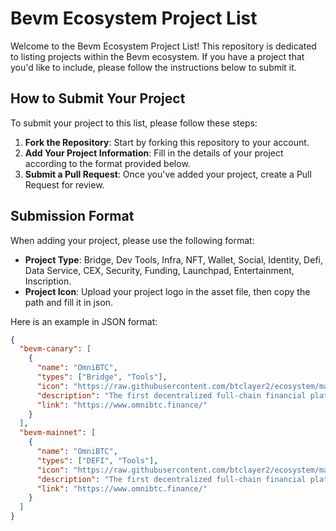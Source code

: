 # Bevm Ecosystem Project List

Welcome to the Bevm Ecosystem Project List! This repository is dedicated to listing projects within the Bevm ecosystem. If you have a project that you'd like to include, please follow the instructions below to submit it.

## How to Submit Your Project

To submit your project to this list, please follow these steps:

1. **Fork the Repository**: Start by forking this repository to your account.
2. **Add Your Project Information**: Fill in the details of your project according to the format provided below.
3. **Submit a Pull Request**: Once you've added your project, create a Pull Request for review.

## Submission Format

When adding your project, please use the following format:

- **Project Type**: Bridge, Dev Tools, Infra, NFT, Wallet, Social, Identity, Defi, Data Service, CEX, Security, Funding, Launchpad, Entertainment, Inscription.
- **Project Icon**: Upload your project logo in the asset file, then copy the path and fill it in json.

Here is an example in JSON format:

```json
{
  "bevm-canary": [
    {
      "name": "OmniBTC",
      "types": ["Bridge", "Tools"],
      "icon": "https://raw.githubusercontent.com/btclayer2/ecosystem/main/assets/omnibtc.png",
      "description": "The first decentralized full-chain financial platform.",
      "link": "https://www.omnibtc.finance/"
    }
  ],
  "bevm-mainnet": [
    {
      "name": "OmniBTC",
      "types": ["DEFI", "Tools"],
      "icon": "https://raw.githubusercontent.com/btclayer2/ecosystem/main/assets/omnibtc.png",
      "description": "The first decentralized full-chain financial platform.",
      "link": "https://www.omnibtc.finance/"
    }
  ]
}

